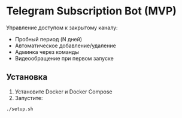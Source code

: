 # Telegram Subscription Bot (MVP)

Управление доступом к закрытому каналу:
- Пробный период (N дней)
- Автоматическое добавление/удаление
- Админка через команды
- Видеообращение при первом запуске

## Установка

1. Установите Docker и Docker Compose
2. Запустите:

```bash
./setup.sh
